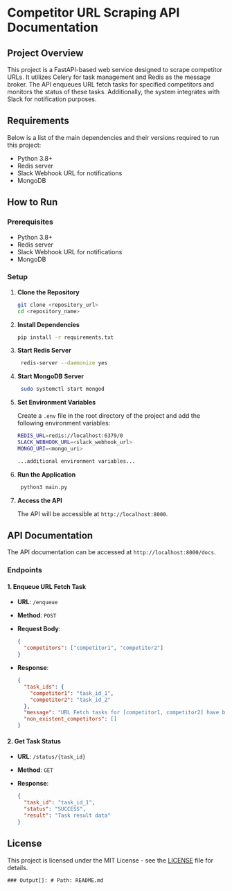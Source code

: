 # Competitor URL Scraping API Documentation

## Project Overview

This project is a FastAPI-based web service designed to scrape competitor URLs. It utilizes Celery for task management and Redis as the message broker. The API enqueues URL fetch tasks for specified competitors and monitors the status of these tasks. Additionally, the system integrates with Slack for notification purposes.

## Requirements

Below is a list of the main dependencies and their versions required to run this project:

- Python 3.8+
- Redis server
- Slack Webhook URL for notifications
- MongoDB

## How to Run

### Prerequisites

- Python 3.8+
- Redis server
- Slack Webhook URL for notifications
- MongoDB

### Setup

1. **Clone the Repository**

   ```sh
   git clone <repository_url>
   cd <repository_name>
   ```

2. **Install Dependencies**

   ```sh
   pip install -r requirements.txt
   ```

3. **Start Redis Server**

   ```sh
    redis-server --daemonize yes
   ```

4. **Start MongoDB Server**

   ```sh
    sudo systemctl start mongod
   ```

5. **Set Environment Variables**

   Create a `.env` file in the root directory of the project and add the following environment variables:

   ```sh
   REDIS_URL=redis://localhost:6379/0
   SLACK_WEBHOOK_URL=<slack_webhook_url>
   MONGO_URI=<mongo_uri>

   ...additional environment variables...
   ```

6. **Run the Application**

   ```sh
    python3 main.py
   ```

7. **Access the API**

   The API will be accessible at `http://localhost:8000`.

## API Documentation

The API documentation can be accessed at `http://localhost:8000/docs`.

### Endpoints

#### 1. Enqueue URL Fetch Task

- **URL**: `/enqueue`
- **Method**: `POST`
- **Request Body**:

  ```json
  {
    "competitors": ["competitor1", "competitor2"]
  }
  ```

- **Response**:

  ```json
  {
    "task_ids": {
      "competitor1": "task_id_1",
      "competitor2": "task_id_2"
    },
    "message": "URL Fetch tasks for [competitor1, competitor2] have been enqueued",
    "non_existent_competitors": []
  }
  ```

#### 2. Get Task Status

- **URL**: `/status/{task_id}`
- **Method**: `GET`
- **Response**:

  ```json
  {
    "task_id": "task_id_1",
    "status": "SUCCESS",
    "result": "Task result data"
  }
  ```

## License

This project is licensed under the MIT License - see the [LICENSE](LICENSE) file for details.

```
### Output[]: # Path: README.md
```
